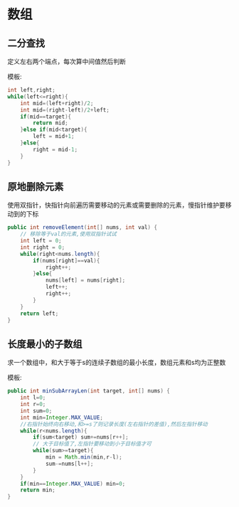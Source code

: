 # 数组

## 二分查找

定义左右两个端点，每次算中间值然后判断

模板: 

```java
int left,right;
while(left<=right){
    int mid=(left+right)/2;
    int mid=(right-left)/2+left;
    if(mid==target){
        return mid;
    }else if(mid<target){
        left = mid+1;
    }else{
        right = mid-1;
    }
}
```

## 原地删除元素

使用双指针，快指针向前遍历需要移动的元素或需要删除的元素，慢指针维护要移动到的下标

```java
public int removeElement(int[] nums, int val) {
    // 移除等于val的元素,使用双指针试试
    int left = 0;
    int right = 0;
    while(right<nums.length){
        if(nums[right]==val){
            right++;
        }else{
            nums[left] = nums[right];
            left++;
            right++;
        }
    }
    return left;
}
```

## 长度最小的子数组

求一个数组中，和大于等于s的连续子数组的最小长度，数组元素和s均为正整数

模板:

```java
public int minSubArrayLen(int target, int[] nums) {
    int l=0;
    int r=0;
    int sum=0;
    int min=Integer.MAX_VALUE;
    //右指针始终向右移动,和>=s了则记录长度(左右指针的差值),然后左指针移动
    while(r<nums.length){
        if(sum<target) sum+=nums[r++];
        // 大于目标值了,左指针要移动到小于目标值才可
        while(sum>=target){
            min = Math.min(min,r-l);
            sum-=nums[l++];
        }
    }
    if(min==Integer.MAX_VALUE) min=0;
    return min;
}
```

